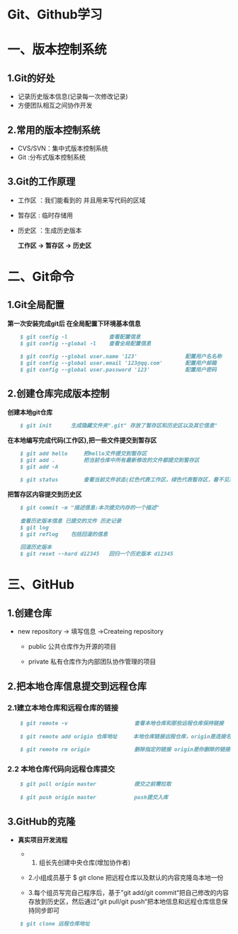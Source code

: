# Git、Github学习

# **一、版本控制系统**

## 1.Git的好处

- 记录历史版本信息(记录每一次修改记录)
-  方便团队相互之间协作开发



## 2.常用的版本控制系统

- CVS/SVN：集中式版本控制系统
- Git :分布式版本控制系统



## 3.Git的工作原理

- 工作区 ：我们能看到的 并且用来写代码的区域

- 暂存区  :  临时存储用

- 历史区  ：生成历史版本

  

  **工作区 -> 暂存区 -> 历史区**



# 二、Git命令

## 1.Git全局配置

**第一次安装完成git后 在全局配置下环境基本信息**

~~~markdown
	$ git config -l 			查看配置信息
	$ git config --global -l	查看全局配置信息
	
	$ git config --global user.name '123'				配置用户名名称
	$ git config --global user.email '123@qq.com'		配置用户邮箱
	$ git config --global user.password '123'			配置用户密码
~~~



## 2.创建仓库完成版本控制

**创建本地git仓库**

~~~markdown
	$ git init		生成隐藏文件夹".git" 存放了暂存区和历史区以及其它信息" 
~~~



**在本地编写完成代码(工作区),把一些文件提交到暂存区**

~~~markdown
	$ git add hello		把hello文件提交到暂存区
	$ git add .			把当前仓库中所有最新修改的文件都提交到暂存区
	$ git add -A
	
	$ git status		查看当前文件状态(红色代表工作区，绿色代表暂存区，看不见东西证明所有修改的信息都已经提交到了历史区)
~~~



**把暂存区内容提交到历史区**

~~~markdown
	$ git commit -m "描述信息:本次提交内存的一个描述"
	
	查看历史版本信息 已提交的文件 历史记录
	$ git log
	$ git reflog	包括回滚的信息
	
	回滚历史版本
	$ git reset --hard d12345	回归一个历史版本 d12345
~~~



# 三、GitHub

## 1.创建仓库

- new 	repository -> 填写信息 ->Createing repository

  - public 公共仓库作为开源的项目

  - private 私有仓库作为内部团队协作管理的项目

    

## 2.把本地仓库信息提交到远程仓库



### 2.1建立本地仓库和远程仓库的链接

~~~markdown
	$ git remote -v						查看本地仓库和那些远程仓库保持链接
	
	$ git remote add origin 仓库地址	 本地仓库链接远程仓库，origin是连接名可更改
	
	$ git remote rm origin				删除指定的链接 origin是你删除的链接ID
~~~



### 2.2 本地仓库代码向远程仓库提交

~~~markdown
	$ git pull origin master			提交之前需拉取
	
	$ git push origin master			push提交入库
~~~



## 3.GitHub的克隆

- **真实项目开发流程**

  - 1. 组长先创建中央仓库(增加协作者)

  -    2.小组成员基于 $ git clone 把远程仓库以及默认的内容克隆岛本地一份
  -    3.每个组员写完自己程序后，基于”git add/git commit“把自己修改的内容存放到历史区，然后通过”git pull/git push“把本地信息和远程仓库信息保持同步即可

~~~markdown
	$ git clone	远程仓库地址		
~~~



